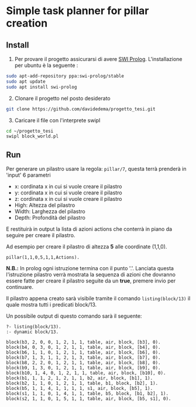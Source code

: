 # Simple task planner for pillar creation

## Install
1) Per provare il progetto assicurarsi di avere [SWI Prolog](https://www.swi-prolog.org/build/PPA.html). L'installazione per ubuntu è la seguente :
``` BASH
sudo apt-add-repository ppa:swi-prolog/stable
sudo apt update
sudo apt install swi-prolog
```
2) Clonare il progetto nel posto desiderato
```BASH
git clone https://github.com/davidedema/progetto_tesi.git
```
3) Caricare il file con l'interprete swipl
```BASH
cd ~/progetto_tesi
swipl block_world.pl
```

## Run

Per generare un pilastro usare la regola: `pillar/7`, questa terrà prenderà in 'input' 6 parametri
- x: cordinata x in cui si vuole creare il pilastro
- y: cordinata x in cui si vuole creare il pilastro
- z: cordinata x in cui si vuole creare il pilastro
- High: Altezza del pilastro
- Width: Larghezza del pilastro
- Depth: Profondità del pilastro

E restituirà in output la lista di azioni actions che conterrà in piano da seguire per creare il pilastro.

Ad esempio per creare il pilastro di altezza **5** alle coordinate (1,1,0).
```
pillar(1,1,0,5,1,1,Actions).
```
**N.B.:** In prolog ogni istruzione termina con il punto '.'. Lanciata questa l'istruzione pilastro verrà mostrata la sequenza di azioni che dovranno essere fatte per creare il pilastro seguite da un **true**, premere invio per continuare.


Il pilastro appena creato sarà visibile tramite il comando `listing(block/13)` il quale mostra tutti i predicati block/13.

Un possibile output di questo comando sarà il seguente:
```SWIPL
?- listing(block/13).
:- dynamic block/13.

block(b3, 2, 0, 0, 1, 2, 1, 1, table, air, block, [b3], 0).
block(b4, 0, 3, 0, 1, 2, 1, 1, table, air, block, [b4], 0).
block(b6, 1, 1, 0, 1, 2, 1, 1, table, air, block, [b6], 0).
block(b7, 1, 3, 1, 1, 2, 1, 3, table, air, block, [b7], 0).
block(b8, 2, 2, 0, 1, 2, 1, 1, table, air, block, [b8], 0).
block(b9, 1, 3, 0, 1, 2, 1, 1, table, air, block, [b9], 0).
block(b10, 1, 4, 0, 1, 2, 1, 1, table, air, block, [b10], 0).
block(b1, 1, 1, 2, 1, 2, 1, 1, b2, air, block, [b1], 1).
block(b2, 1, 1, 0, 1, 2, 1, 1, table, b1, block, [b2], 1).
block(b5, 1, 1, 4, 1, 1, 1, 1, s1, air, block, [b5], 1).
block(s1, 1, 1, 0, 1, 4, 1, 1, table, b5, block, [b1, b2], 1).
block(s2, 1, 1, 0, 1, 5, 1, 1, table, air, block, [b5, s1], 0).
```

